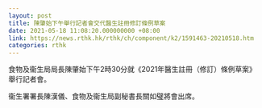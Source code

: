 ```yaml
---
layout: post
title: 陳肇始下午舉行記者會交代醫生註冊修訂條例草案
date: 2021-05-18 11:08:20.000000000 +08:00
link: https://news.rthk.hk/rthk/ch/component/k2/1591463-20210518.htm
categories: rthk
---
```


食物及衞生局局長陳肇始下午2時30分就《2021年醫生註冊（修訂）條例草案》舉行記者會。

衞生署署長陳漢儀、食物及衞生局副秘書長關如璧將會出席。
